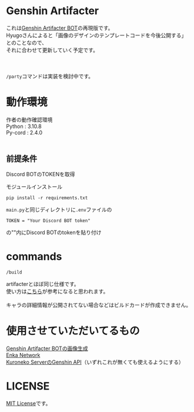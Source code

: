 # Genshin Artifacter

これは[Genshin Artifacter BOT](https://github.com/FuroBath/ArtifacterImageGen)の再現版です。
<br>Hyugoさんによると「画像のデザインのテンプレートコードを今後公開する」とのことなので、
<br>それに合わせて更新していく予定です。
<br>
<br>
<br>
<br>`/party`コマンドは実装を検討中です。

# 動作環境

作者の動作確認環境
<br>Python : 3.10.8
<br>Py-cord : 2.4.0
<br>
<br>

## 前提条件

Discord BOTのTOKENを取得


モジュールインストール<br>
```
pip install -r requirements.txt
```

`main.py`と同じディレクトリに`.env`ファイルの
```
TOKEN = "Your Discord BOT token"
```
の""内にDiscord BOTのtokenを貼り付け
<br>


# commands

```
/build
```
artifacterとほぼ同じ仕様です。
<br>使い方は[こちら](https://youtu.be/q3P5zTf38DA)が参考になると思われます。
<br>
<br>キャラの詳細情報が公開されてない場合などはビルドカードが作成できません。

# 使用させていただいてるもの
[Genshin Artifacter BOTの画像生成](https://github.com/FuroBath/ArtifacterImageGen)
<br>[Enka Network](https://enka.network/)
<br>[Kuroneko ServerのGenshin API](https://support.kuroneko6423.com/)（いずれこれが無くても使えるようにする）


# LICENSE
[MIT License](https://github.com/ActCelely/ArtifacterImageGen/blob/master/LICENSE)です。